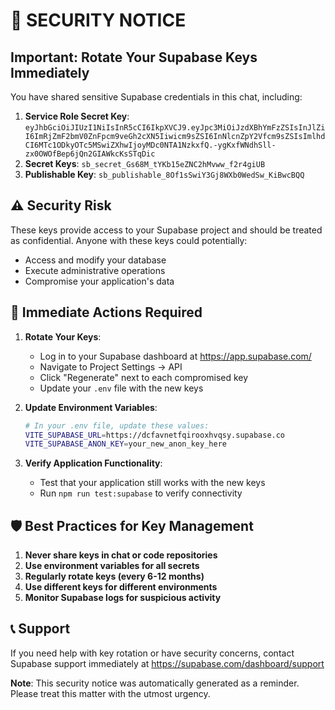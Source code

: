 # 🔐 SECURITY NOTICE

## Important: Rotate Your Supabase Keys Immediately

You have shared sensitive Supabase credentials in this chat, including:

1. **Service Role Secret Key**: `eyJhbGciOiJIUzI1NiIsInR5cCI6IkpXVCJ9.eyJpc3MiOiJzdXBhYmFzZSIsInJlZiI6ImRjZmF2bmV0ZnFpcm9veGh2cXN5Iiwicm9sZSI6InNlcnZpY2Vfcm9sZSIsImlhdCI6MTc1ODkyOTc5MSwiZXhwIjoyMDc0NTA1NzkxfQ.-ygKxfWNdhSll-zx0OWOfBep6jQn2GIAWkcKsSTqDic`
2. **Secret Keys**: `sb_secret_Gs68M_tYKb15eZNC2hMvww_f2r4giUB`
3. **Publishable Key**: `sb_publishable_8Of1sSwiY3Gj8WXb0WedSw_KiBwcBQQ`

## ⚠️ Security Risk

These keys provide access to your Supabase project and should be treated as confidential. Anyone with these keys could potentially:
- Access and modify your database
- Execute administrative operations
- Compromise your application's data

## 🔧 Immediate Actions Required

1. **Rotate Your Keys**:
   - Log in to your Supabase dashboard at https://app.supabase.com/
   - Navigate to Project Settings → API
   - Click "Regenerate" next to each compromised key
   - Update your `.env` file with the new keys

2. **Update Environment Variables**:
   ```bash
   # In your .env file, update these values:
   VITE_SUPABASE_URL=https://dcfavnetfqirooxhvqsy.supabase.co
   VITE_SUPABASE_ANON_KEY=your_new_anon_key_here
   ```

3. **Verify Application Functionality**:
   - Test that your application still works with the new keys
   - Run `npm run test:supabase` to verify connectivity

## 🛡️ Best Practices for Key Management

1. **Never share keys in chat or code repositories**
2. **Use environment variables for all secrets**
3. **Regularly rotate keys (every 6-12 months)**
4. **Use different keys for different environments**
5. **Monitor Supabase logs for suspicious activity**

## 📞 Support

If you need help with key rotation or have security concerns, contact Supabase support immediately at https://supabase.com/dashboard/support

**Note**: This security notice was automatically generated as a reminder. Please treat this matter with the utmost urgency.